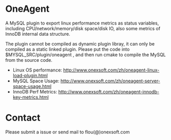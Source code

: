 # OneAgent

A MySQL plugin to export linux performance metrics as status variables, including CPU/network/memory/disk space/disk IO, also some metrics of InnoDB internal data structure.

The plugin cannot be compiled as dynamic plugin libray, it can only be compiled as a static linked plugin. Please put the code into $MYSQL_SRC/plugin/oneagent , and then run cmake to compile the MySQL from the source code.

- Linux OS performance: http://www.onexsoft.com/zh/oneagent-linux-load-plugin.html
- MySQL Space Usage: http://www.onexsoft.com/zh/oneagent-server-space-usage.html
- InnoDB Perf Metrics: http://www.onexsoft.com/zh/oneagent-innodb-key-metrics.html


# Contact

Please submit a issue or send mail to flou(@)onexsoft.com
